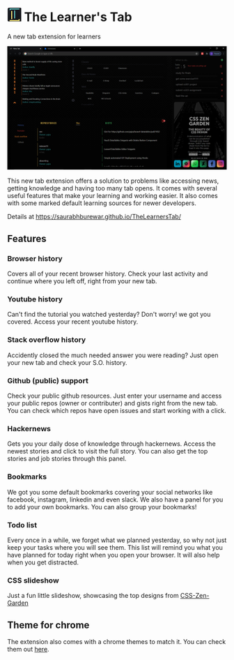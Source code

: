 # ![logo](https://github.com/saurabhburewar/TheLearnersTab/blob/main/docs/img/logo32.png)   The Learner's Tab

A new tab extension for learners

![Screenshot of extension](https://github.com/saurabhburewar/TheLearnersTab/blob/main/docs/img/Screenshot.png)

This new tab extension offers a solution to problems like accessing news, getting knowledge and having too many tab opens. It comes with several useful features that make your learning and working easier. It also comes with some marked default learning sources for newer developers.

Details at https://saurabhburewar.github.io/TheLearnersTab/

## Features

### Browser history
Covers all of your recent browser history. Check your last activity and continue where you left off, right from your new tab.

### Youtube history
Can't find the tutorial you watched yesterday? Don't worry! we got you covered. Access your recent youtube history.

### Stack overflow history
Accidently closed the much needed answer you were reading? Just open your new tab and check your S.O. history.

### Github (public) support
Check your public github resources. Just enter your username and access your public repos (owner or contributer) and gists right from the new tab. You can check which repos have open issues and start working with a click.

### Hackernews
Gets you your daily dose of knowledge through hackernews. Access the newest stories and click to visit the full story. You can also get the top stories and job stories through this panel.

### Bookmarks
We got you some default bookmarks covering your social networks like facebook, instagram, linkedin and even slack. We also have a panel for you to add your own bookmarks.
You can also group your bookmarks!

### Todo list
Every once in a while, we forget what we planned yesterday, so why not just keep your tasks where you will see them. This list will remind you what you have planned for today right when you open your browser. 
It will also help when you get distracted.

### CSS slideshow
Just a fun little slideshow, showcasing the top designs from [CSS-Zen-Garden](http://www.csszengarden.com/)

## Theme for chrome
The extension also comes with a chrome themes to match it. You can check them out [here](https://github.com/saurabhburewar/ChromeThemes).

